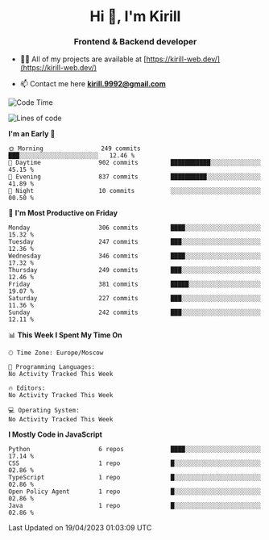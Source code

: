 <h1 align="center">Hi 👋, I'm Kirill</h1>
<h3 align="center">Frontend & Backend developer</h3>

- 👨‍💻 All of my projects are available at [https://kirill-web.dev/](https://kirill-web.dev/)

- 📫 Contact me here **kirill.9992@gmail.com**











<!--START_SECTION:waka-->
![Code Time](http://img.shields.io/badge/Code%20Time-1%2C296%20hrs%2041%20mins-blue)

![Lines of code](https://img.shields.io/badge/From%20Hello%20World%20I%27ve%20Written-2.7%20million%20lines%20of%20code-blue)

**I'm an Early 🐤** 

```text
🌞 Morning                249 commits         ███░░░░░░░░░░░░░░░░░░░░░░   12.46 % 
🌆 Daytime                902 commits         ███████████░░░░░░░░░░░░░░   45.15 % 
🌃 Evening                837 commits         ██████████░░░░░░░░░░░░░░░   41.89 % 
🌙 Night                  10 commits          ░░░░░░░░░░░░░░░░░░░░░░░░░   00.50 % 
```
📅 **I'm Most Productive on Friday** 

```text
Monday                   306 commits         ████░░░░░░░░░░░░░░░░░░░░░   15.32 % 
Tuesday                  247 commits         ███░░░░░░░░░░░░░░░░░░░░░░   12.36 % 
Wednesday                346 commits         ████░░░░░░░░░░░░░░░░░░░░░   17.32 % 
Thursday                 249 commits         ███░░░░░░░░░░░░░░░░░░░░░░   12.46 % 
Friday                   381 commits         █████░░░░░░░░░░░░░░░░░░░░   19.07 % 
Saturday                 227 commits         ███░░░░░░░░░░░░░░░░░░░░░░   11.36 % 
Sunday                   242 commits         ███░░░░░░░░░░░░░░░░░░░░░░   12.11 % 
```


📊 **This Week I Spent My Time On** 

```text
🕑︎ Time Zone: Europe/Moscow

💬 Programming Languages: 
No Activity Tracked This Week

🔥 Editors: 
No Activity Tracked This Week

💻 Operating System: 
No Activity Tracked This Week
```

**I Mostly Code in JavaScript** 

```text
Python                   6 repos             ████░░░░░░░░░░░░░░░░░░░░░   17.14 % 
CSS                      1 repo              █░░░░░░░░░░░░░░░░░░░░░░░░   02.86 % 
TypeScript               1 repo              █░░░░░░░░░░░░░░░░░░░░░░░░   02.86 % 
Open Policy Agent        1 repo              █░░░░░░░░░░░░░░░░░░░░░░░░   02.86 % 
Java                     1 repo              █░░░░░░░░░░░░░░░░░░░░░░░░   02.86 % 
```




 Last Updated on 19/04/2023 01:03:09 UTC
<!--END_SECTION:waka-->
